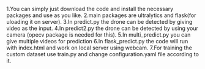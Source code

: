 1.You can simply just download the code and install the necessary packages and use as you like.
2.main packages are ultralytics and flask(for uloading it on server).
3.In predict.py the drone can be detected by giving video as the input.
4.In predict2.py the drone can be detected by using your camera (opecv package is needed for this).
5.In multi_predict.py you can give multiple videos for prediction
6.In flask_predict.py the code will run with index.html and work on local server using webcam.
7.For training the custom dataset use train.py and change configuration.yaml file according to it.
